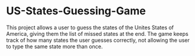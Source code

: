 # US-States-Guessing-Game

This project allows a user to guess the states of the Unites States of America, giving them the list of missed states at the end. The game keeps track of how many states the user guesses correctly, not allowing the user to type the same state more than once. 
